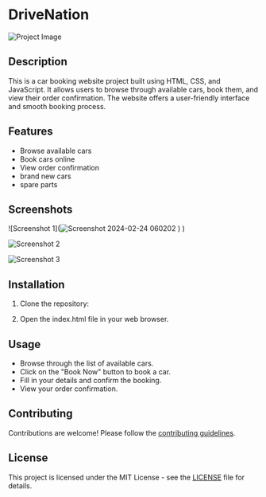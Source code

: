 # DriveNation

![Project Image](images/home.png)

## Description

This is a car booking website project built using HTML, CSS, and JavaScript. It allows users to browse through available cars, book them, and view their order confirmation. The website offers a user-friendly interface and smooth booking process.

## Features

- Browse available cars
- Book cars online
- View order confirmation
- brand new cars
- spare parts

## Screenshots

![Screenshot 1](![Screenshot 2024-02-24 060202](https://github.com/Talhaashraf92/Drivenation/assets/156705234/5b55a69c-4fd1-4c7d-be7a-4800e6a6cc6a)
)
)

![Screenshot 2](images/tah.png)

![Screenshot 3](images/th.png)

## Installation

1. Clone the repository:

2. Open the index.html file in your web browser.

## Usage

- Browse through the list of available cars.
- Click on the "Book Now" button to book a car.
- Fill in your details and confirm the booking.
- View your order confirmation.

## Contributing

Contributions are welcome! Please follow the [contributing guidelines](CONTRIBUTING.md).

## License

This project is licensed under the MIT License - see the [LICENSE](LICENSE) file for details.
